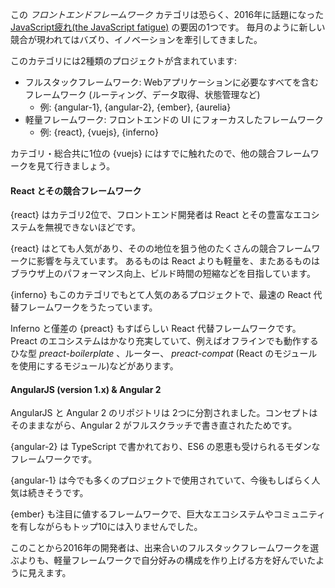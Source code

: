 この *フロントエンドフレームワーク* カテゴリは恐らく、2016年に話題になった [JavaScript疲れ(the JavaScript fatigue)](https://medium.freecodecamp.com/javascript-fatigue-fatigue-66ffb619f6ce#.soeh5g56p) の要因の1つです。
毎月のように新しい競合が現われてはバズり、イノベーションを牽引してきました。

このカテゴリには2種類のプロジェクトが含まれています:

* フルスタックフレームワーク: Webアプリケーションに必要なすべてを含むフレームワーク (ルーティング、データ取得、状態管理など)
    * 例: {angular-1}, {angular-2}, {ember}, {aurelia}
* 軽量フレームワーク: フロントエンドの UI にフォーカスしたフレームワーク
    * 例: {react}, {vuejs}, {inferno}

カテゴリ・総合共に1位の {vuejs} にはすでに触れたので、他の競合フレームワークを見て行きましょう。

#### React とその競合フレームワーク

{react} はカテゴリ2位で、フロントエンド開発者は React とその豊富なエコシステムを無視できないほどです。

{react} はとても人気があり、そのの地位を狙う他のたくさんの競合フレームワークに影響を与えています。
あるものは React よりも軽量を、またあるものはブラウザ上のパフォーマンス向上、ビルド時間の短縮などを目指しています。

{inferno} もこのカテゴリでもとて人気のあるプロジェクトで、最速の React 代替フレームワークをうたっています。

Inferno と僅差の {preact} もすばらしい React 代替フレームワークです。
Preact のエコシステムはかなり充実していて、例えばオフラインでも動作するひな型 *preact-boilerplate* 、ルーター、 *preact-compat* (React のモジュールを使用にするモジュール)などがあります。

#### AngularJS (version 1.x) & Angular 2

AngularJS と Angular 2 のリポジトリは 2つに分割されました。コンセプトはそのままながら、Angular 2 がフルスクラッチで書き直されたためです。

{angular-2} は TypeScript で書かれており、ES6 の恩恵も受けられるモダンなフレームワークです。

{angular-1} は今でも多くのプロジェクトで使用されていて、今後もしばらく人気は続きそうです。

{ember} も注目に値するフレームワークで、巨大なエコシステムやコミュニティを有しながらもトップ10には入りませんでした。

このことから2016年の開発者は、出来合いのフルスタックフレームワークを選ぶよりも、軽量フレームワークで自分好みの構成を作り上げる方を好んでいたように見えます。
